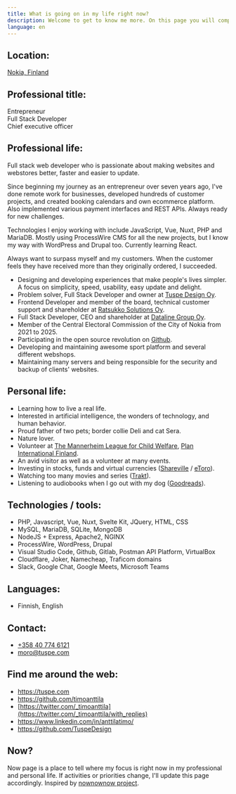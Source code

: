 ```yaml
---
title: What is going on in my life right now?
description: Welcome to get to know me more. On this page you will comprehensively find everything that is important to me at the moment in my professional and personal life.
language: en
---
```


## Location:

[Nokia, Finland](https://goo.gl/maps/k437LzVrvYzhUvXV9 "Google Maps")

## Professional title:

Entrepreneur  
Full Stack Developer  
Chief executive officer  

## Professional life:

Full stack web developer who is passionate about making websites and webstores better, faster and easier to update.

Since beginning my journey as an entrepreneur over seven years ago, I've done remote work for businesses, developed hundreds of customer projects, and created booking calendars and own ecommerce platform. Also implemented various payment interfaces and REST APIs. Always ready for new challenges.

Technologies I enjoy working with include JavaScript, Vue, Nuxt, PHP and MariaDB. Mostly using ProcessWire CMS for all the new projects, but I know my way with WordPress and Drupal too. Currently learning React.

Always want to surpass myself and my customers. When the customer feels they have received more than they originally ordered, I succeeded.

- Designing and developing experiences that make people's lives simpler. A focus on simplicity, speed, usability, easy update and delight.
- Problem solver, Full Stack Developer and owner at [Tuspe Design Oy](https://tuspe.com/).
- Frontend Developer and member of the board, technical customer support and shareholder at [Ratsukko Solutions Oy](https://www.ratsukko.com/).
- Full Stack Developer, CEO and shareholder at [Dataline Group Oy](https://www.dataline.fi/).
- Member of the Central Electoral Commission of the City of Nokia from 2021 to 2025.
- Participating in the open source revolution on [Github](https://github.com/timoanttila?tab=repositories).
- Developing and maintaining awesome sport platform and several different webshops.
- Maintaining many servers and being responsible for the security and backup of clients' websites.

## Personal life:

- Learning how to live a real life.
- Interested in artificial intelligence, the wonders of technology, and human behavior.
- Proud father of two pets; border collie Deli and cat Sera.
- Nature lover.
- Volunteer at [The Mannerheim League for Child Welfare](https://hameenpiiri.mll.fi/), [Plan International Finland](https://plan.fi/en).
- An avid visitor as well as a volunteer at many events.
- Investing in stocks, funds and virtual currencies ([Shareville](https://shareville.fi/jasenet/timo-anttila/portfolios) / [eToro](https://www.etoro.com/people/timoanttila)).
- Watching too many movies and series ([Trakt](https://trakt.tv/users/timoanttila)).
- Listening to audiobooks when I go out with my dog ([Goodreads](https://www.goodreads.com/timoanttila)).

## Technologies / tools:

- PHP, Javascript, Vue, Nuxt, Svelte Kit, JQuery, HTML, CSS
- MySQL, MariaDB, SQLite, MongoDB
- NodeJS + Express, Apache2, NGINX
- ProcessWire, WordPress, Drupal
- Visual Studio Code, Github, Gitlab, Postman API Platform, VirtualBox
- Cloudflare, Joker, Namecheap, Traficom domains
- Slack, Google Chat, Google Meets, Microsoft Teams

## Languages:

- Finnish, English

## Contact:

- <a href="tel:+358407746121" rel="nofollow">+358 40 774 6121</a>
- <a href="mailto:moro@tuspe.com" rel="nofollow">moro@tuspe.com</a>

## Find me around the web:

- https://tuspe.com
- https://github.com/timoanttila
- [https://twitter.com/_timoanttila](https://twitter.com/_timoanttila/with_replies)
- https://www.linkedin.com/in/anttilatimo/
- https://github.com/TuspeDesign

## Now?

Now page is a place to tell where my focus is right now in my professional and personal life. If activities or priorities change, I'll update this page accordingly.
Inspired by [nownownow project](https://nownownow.com/).
